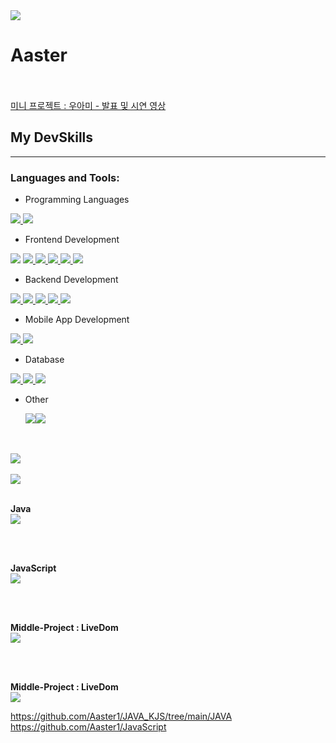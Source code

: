 <img src="https://capsule-render.vercel.app/api?type=slice&color=7BD1D2&height=120&section=header&text=Aster&fontSize=45&fontColor=ffffff&fontAlign=75&rotate=7&fontAlignY=35"/>
<h1>Aaster</h1>
<br>
<br>
<a href="https://youtu.be/FXuwoeX0iZo?list=PL4C2AmBC9jObXC_p17lvOxt4-Vt-pdpJp">
 미니 프로젝트 : 우아미 - 발표 및 시연 영상
</a>

## My DevSkills
<hr>
<h3 align="left">Languages and Tools:</h3>

-  Programming Languages
  
  <a href="https://www.java.com" target="_blank" rel="noreferrer"> <img src="https://img.shields.io/badge/Java-007396?style=flat-square&logo=java&logoColor=white"/> </a><a href="https://developer.mozilla.org/en-US/docs/Web/JavaScript" target="_blank" rel="noreferrer"> <img src="https://img.shields.io/badge/JavaScript-F7DF1E?style=flat-square&logo=javascript&logoColor=black"/> </a>

-  Frontend Development
  
  <a href="https://reactjs.org/" target="_blank" rel="noreferrer"> <img src="https://img.shields.io/badge/React-61DAFB?style=flat-square&logo=React&logoColor=black"/></a>  <a href="https://getbootstrap.com" target="_blank" rel="noreferrer"> <img src="https://img.shields.io/badge/bootstrap-7952B3?style=for-the-badge&logo=bootstrap&logoColor=white"> </a><a href="https://www.w3schools.com/css/" target="_blank" rel="noreferrer"> <img src="https://img.shields.io/badge/CSS3-1572B6?style=flat-square&logo=css3&logoColor=white"/> </a> <a href="https://www.w3.org/html/" target="_blank" rel="noreferrer"> <img src="https://img.shields.io/badge/HTML5-E34F26?style=flat-square&logo=html5&logoColor=white"/> </a> <a href="https://pugjs.org" target="_blank" rel="noreferrer"> <img src="https://img.shields.io/badge/pug-A86454?style=flat-square&logo=pug&logoColor=white"/> </a> <a href="https://redux.js.org" target="_blank" rel="noreferrer"> <img src="https://img.shields.io/badge/redux-764ABC?style=flat-square&logo=redux&logoColor=white"/> </a>
  

-  Backend Development

  <a href="https://nodejs.org" target="_blank" rel="noreferrer">  <img src="https://img.shields.io/badge/nodedotjs-339933?style=flat-square&logo=nodedotjs&logoColor=white"/> </a>  <a href="https://spring.io/" target="_blank" rel="noreferrer"> <img src="https://img.shields.io/badge/spring-6DB33F?style=flat-square&logo=spring&logoColor=white"/> <img src="https://img.shields.io/badge/springboot-6DB33F?style=flat-square&logo=springboot&logoColor=white"/></a><a href="https://expressjs.com" target="_blank" rel="noreferrer"> <img src="https://img.shields.io/badge/express-000000?style=flat-square&logo=express&logoColor=white"/> </a> <a href="https://www.figma.com/" target="_blank" rel="noreferrer"> <img src="https://img.shields.io/badge/figma-F24E1E?style=flat-square&logo=figma&logoColor=white"/> </a> 

  

-  Mobile App Development
  
  <a href="https://flutter.dev" target="_blank" rel="noreferrer"> <img src="https://img.shields.io/badge/flutter-02569B?style=flat-square&logo=flutter&logoColor=white"/> </a> <a href="https://reactnative.dev/" target="_blank" rel="noreferrer"> <img src="https://img.shields.io/badge/ReactNative-61DAFB?style=flat-square&logo=React&logoColor=black"/> </a> 


-  Database
  
  <a href="https://www.mysql.com/" target="_blank" rel="noreferrer"> <img src="https://img.shields.io/badge/mysql-4479A1?style=flat-square&logo=mysql&logoColor=white"/> </a> <a href="https://www.oracle.com/" target="_blank" rel="noreferrer"> <img src="https://img.shields.io/badge/oracle-F80000?style=flat-square&logo=oracle&logoColor=white"/> </a>  <a href="https://dart.dev" target="_blank" rel="noreferrer"> <img src="https://img.shields.io/badge/dart-0175C2?style=flat-square&logo=dart&logoColor=white"/> </a>
  


- Other
  
  <a href="https://git-scm.com/" target="_blank" rel="noreferrer"> <img src="https://img.shields.io/badge/git-F05032?style=flat-square&logo=git&logoColor=white"/><img src="https://img.shields.io/badge/github-181717?style=flat-square&logo=github&logoColor=white"/></a> 
<br>
<br>
<a href="https://github.com/Aaster1">
<img src="https://github-readme-stats.vercel.app/api?username=Aaster1"/>
</a>

<br>
<br>

<a href="https://github.com/Aaster1">
<img src="https://github-readme-stats.vercel.app/api/top-langs/?username=Aaster1&layout=compact"/>
</a>

<br>
<br>

<b>Java</b>
<br>
<a href="https://github.com/Aaster1/JAVA_KJS/tree/main/JAVA"> 
<img src="https://github-readme-stats.vercel.app/api/pin/?username=Aaster1&repo=JAVA_KJS"/>
</a>


<br>
<br>

<b>JavaScript</b>
<br>
<a href="https://github.com/Aaster1/JavaScript">
<img src="https://github-readme-stats.vercel.app/api/pin/?username=Aaster1&repo=JavaScript"/>
</a>

<br>
<br>

<b>Middle-Project : LiveDom</b>
<br>
<a href="https://github.com/Kimjunhyuk0320/liveDom">
<img src="https://github-readme-stats.vercel.app/api/pin/?username=Kimjunhyuk0320&repo=liveDom"/>
</a>

<br>
<br>

<b>Middle-Project : LiveDom</b>
<br>
<a href="https://github.com/Kimjunhyuk0320/liveDom">
<img src="https://github-readme-stats.vercel.app/api/pin/?username=Kimjunhyuk0320&repo=liveDom"/>
</a>






https://github.com/Aaster1/JAVA_KJS/tree/main/JAVA
https://github.com/Aaster1/JavaScript
